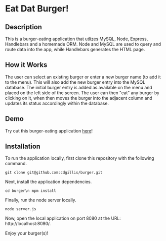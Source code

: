 # Eat Dat Burger!

## Description

This is a burger-eating application that utlizes MySQL, Node, Express, Handlebars and a homemade ORM. 
Node and MySQL are used to query and route data into the app, while Handlebars generates the HTML page.

## How it Works

The user can select an existing burger or enter a new burger name (to add it to the menu). This will also add the new burger entry into the MySQL database. 
The initial burger entry is added as available on the menu and placed on the left side of the screen. 
The user can then "eat" any burger by clicking on it, when then moves the burger into the adjacent column and updates its status accordingly within the database.

## Demo
Try out this burger-eating application [here](https://secure-ocean-65753.herokuapp.com/)!

## Installation
To run the application locally, first clone this repository with the following command.

`git clone git@github.com:cdgillis/burger.git`

Next, install the application dependencies.

`cd burger\n
npm install`

Finally, run the node server locally.

`node server.js`

Now, open the local application on port 8080 at the URL: http://localhost:8080/.

Enjoy your burger(s)!
